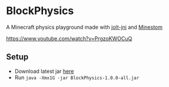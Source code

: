 # BlockPhysics
A Minecraft physics playground made with [jolt-jni](https://github.com/stephengold/jolt-jni) and [Minestom](https://github.com/Minestom/Minestom)

https://www.youtube.com/watch?v=PrgzoKWOCuQ

## Setup
- Download latest jar [here](https://github.com/emortaldev/BlockPhysics/releases/download/latest/BlockPhysics-1.0.0-all.jar)
- Run `java -Xmx1G -jar BlockPhysics-1.0.0-all.jar`
